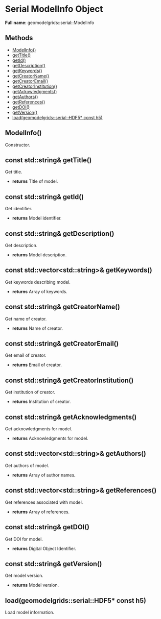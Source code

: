 # Serial ModelInfo Object 

**Full name**: geomodelgrids::serial::ModelInfo

## Methods

* [ModelInfo()](#modelinfo)
* [getTitle()](#const-stdstring-gettitle)
* [getId()](#const-stdstring-getid)
* [getDescription()](#const-stdstring-getdescription)
* [getKeywords()](#const-stdvectorstdstring-getkeywords)
* [getCreatorName()](#const-stdstring-getcreatorname)
* [getCreatorEmail()](#const-stdstring-getcreatoremail)
* [getCreatorInstitution()](#const-stdstring-getcreatorinstitution)
* [getAckowledgments()](#const-stdstring-getacknowledgments)
* [getAuthors()](#const-stdvectorstdstring-getauthors)
* [getReferences()](#const-stdvectorstdstring-getreferences)
* [getDOI()](#const-stdstring-getdoi)
* [getVersion()](#const-stdstring-getversion)
* [load(geomodelgrids::serial::HDF5* const h5)](#loadgeomodelgridsserialhdf5-const-h5)


## ModelInfo()

Constructor.

## const std::string& getTitle()

Get title.

* **returns** Title of model.


## const std::string& getId()

Get identifier.

* **returns** Model identifier.


## const std::string& getDescription()

Get description.

* **returns** Model description.


## const std::vector\<std::string\>& getKeywords()

Get keywords describing model.

* **returns** Array of keywords.


## const std::string& getCreatorName()

Get name of creator.

* **returns** Name of creator.


## const std::string& getCreatorEmail()

Get email of creator.

* **returns** Email of creator.


## const std::string& getCreatorInstitution()

Get institution of creator.

* **returns** Institution of creator.


## const std::string& getAcknowledgments()

Get acknowledgments for model.

* **returns** Acknowledgments for model.


## const std::vector\<std::string\>& getAuthors()

Get authors of model.

* **returns** Array of author names.


## const std::vector\<std::string\>& getReferences()

Get references associated with model.

* **returns** Array of references.


## const std::string& getDOI()

Get DOI for model.

* **returns** Digital Object Identifier.


## const std::string& getVersion()

Get model version.

* **returns** Model version.


## load(geomodelgrids::serial::HDF5* const h5)

Load model information.


